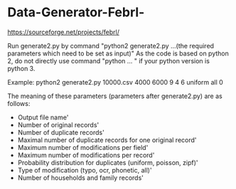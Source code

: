 # Data-Generator-Febrl-
https://sourceforge.net/projects/febrl/

Run generate2.py by command "python2 generate2.py ...(the required parameters which need to be set as input)"
As the code is based on python 2, do not directly use command "python ... " if your python version is python 3. 

Example:
python2 generate2.py 10000.csv 4000 6000 9 4 6 uniform all 0 

The meaning of these parameters (parameters after generate2.py) are as follows:
  - Output file name'
  - Number of original records'
  - Number of duplicate records'
  - Maximal number of duplicate records for one original record'
  - Maximum number of modifications per field'
  - Maximum number of modifications per record'
  - Probability distribution for duplicates (uniform, poisson, zipf)'
  - Type of modification (typo, ocr, phonetic, all)'
  - Number of households and family records'
